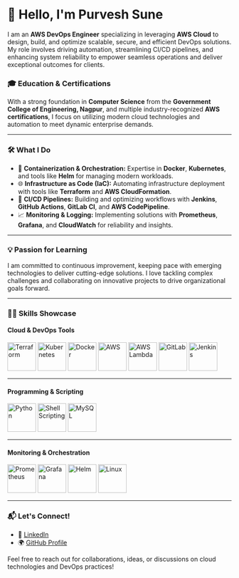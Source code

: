 # 👋 Hello, I'm Purvesh Sune

I am an **AWS DevOps Engineer** specializing in leveraging **AWS Cloud** to design, build, and optimize scalable, secure, and efficient DevOps solutions. My role involves driving automation, streamlining CI/CD pipelines, and enhancing system reliability to empower seamless operations and deliver exceptional outcomes for clients.

### 🎓 Education & Certifications
With a strong foundation in **Computer Science** from the **Government College of Engineering, Nagpur**, and multiple industry-recognized **AWS certifications**, I focus on utilizing modern cloud technologies and automation to meet dynamic enterprise demands.

---

### 🛠️ What I Do
- 🐳 **Containerization & Orchestration:** Expertise in **Docker**, **Kubernetes**, and tools like **Helm** for managing modern workloads.
- 🌐 **Infrastructure as Code (IaC):** Automating infrastructure deployment with tools like **Terraform** and **AWS CloudFormation**.
- 🔄 **CI/CD Pipelines:** Building and optimizing workflows with **Jenkins**, **GitHub Actions**, **GitLab CI**, and **AWS CodePipeline**.
- 📈 **Monitoring & Logging:** Implementing solutions with **Prometheus**, **Grafana**, and **CloudWatch** for reliability and insights.

---

### 💡 Passion for Learning
I am committed to continuous improvement, keeping pace with emerging technologies to deliver cutting-edge solutions. I love tackling complex challenges and collaborating on innovative projects to drive organizational goals forward.

---

### 🧑‍💻 Skills Showcase
#### Cloud & DevOps Tools
<img src="https://media.giphy.com/media/Xf6I6N4pVWXW71GV9m/giphy.gif" alt="Terraform" width="64" height="64">
<img src="https://media.giphy.com/media/KzJkzjggfGN5Py6nkT/giphy.gif" alt="Kubernetes" width="64" height="64">
<img src="https://media.giphy.com/media/ZVik7pBtu9dNS/giphy.gif" alt="Docker" width="64" height="64">
<img src="https://media.giphy.com/media/xTiTnyGTer2CcJyzks/giphy.gif" alt="AWS" width="64" height="64">
<img src="https://media.giphy.com/media/qj1YpAQs2wfUdLiBM2/giphy.gif" alt="AWS Lambda" width="64" height="64">
<img src="https://media.giphy.com/media/RMwO7fKytw2EjtJyYM/giphy.gif" alt="GitLab" width="64" height="64">
<img src="https://media.giphy.com/media/gLNwfgjRVkCfC/giphy.gif" alt="Jenkins" width="64" height="64">

---

#### Programming & Scripting
<img src="https://media.giphy.com/media/coxQHKASG60HrHtvkt/giphy.gif" alt="Python" width="64" height="64">
<img src="https://media.giphy.com/media/qgQUggAC3Pfv687qPC/giphy.gif" alt="Shell Scripting" width="64" height="64">
<img src="https://media.giphy.com/media/LNYVNH13qP8VXyIeqT/giphy.gif" alt="MySQL" width="64" height="64">

---

#### Monitoring & Orchestration
<img src="https://media.giphy.com/media/qgQUggAC3Pfv687qPC/giphy.gif" alt="Prometheus" width="64" height="64">
<img src="https://media.giphy.com/media/qgQUggAC3Pfv687qPC/giphy.gif" alt="Grafana" width="64" height="64">
<img src="https://media.giphy.com/media/LTzwzRAu5Bhy4dcCmf/giphy.gif" alt="Helm" width="64" height="64">
<img src="https://media.giphy.com/media/UrsUNVfOqdXoO/giphy.gif" alt="Linux" width="64" height="64">

------

### 📬 Let's Connect!
- 💼 [LinkedIn](https://www.linkedin.com/in/purveshsune)
- 🌍 [GitHub Profile](https://github.com/purveshsune)

Feel free to reach out for collaborations, ideas, or discussions on cloud technologies and DevOps practices!
